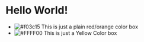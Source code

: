 # Hello World!
- ![#f03c15](https://placehold.it/15/f03c15/000000?text=+)
This is just a plain red/orange color box
- ![#FFFF00](https://placehold.it/15/#FFFF00/000000?text=+)
This is just a Yellow Color box
